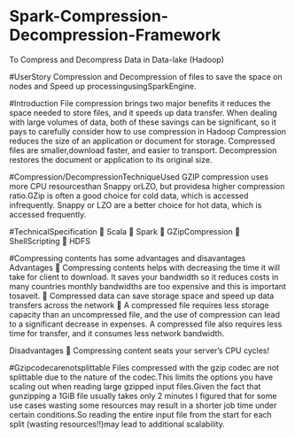 # Spark-Compression-Decompression-Framework
To Compress and Decompress Data in Data-lake (Hadoop)

#UserStory
Compression and Decompression of files to save the space on nodes and Speed up processingusingSparkEngine.

#Introduction
File compression brings two major benefits it reduces the space needed to store files, and it speeds up data transfer. When dealing with large volumes of data, both of these savings can be significant, so it pays to carefully consider how to use compression in Hadoop
Compression reduces the size of an application or document for storage. Compressed files are smaller,download faster, and easier to transport. Decompression restores the document or application to its original size.

#Compression/DecompressionTechniqueUsed
GZIP compression uses more CPU resourcesthan Snappy orLZO, but providesa higher compression ratio.GZip is often a good choice for cold data, which is accessed infrequently. Snappy or LZO are a better choice for hot data, which is accessed frequently.

#TechnicalSpecification
 Scala 
 Spark 
 GZipCompression 
 ShellScripting 
 HDFS

#Compressing contents has some advantages and disavantages Advantages
 Compressing contents helps with decreasing the time it will take for client to download. It saves your bandwidth so it reduces costs in many countries monthly bandwidths are too expensive and this is important tosaveit.  Compressed data can save storage space and speed up data transfers across the network  A compressed file requires less storage capacity than an uncompressed file, and the use of compression can lead to a significant decrease in expenses. A compressed file also requires less time for transfer, and it consumes less network bandwidth.

Disadvantages
 Compressing content seats your server’s CPU cycles!

#Gzipcodecarenotsplittable
Files compressed with the gzip codec are not splittable due to the nature of the codec.This limits the options you have scaling out when reading large gzipped input files.Given the fact that gunzipping a 1GiB file usually takes only 2 minutes I figured that for some use cases wasting some resources may result in a shorter job time under certain conditions.So reading the entire input file from the start for each split (wasting resources!!)may lead to additional scalability.

